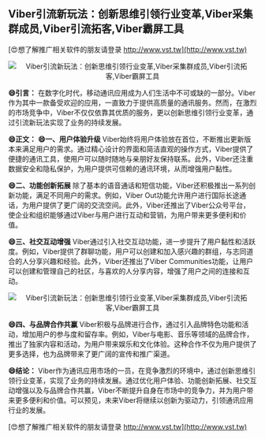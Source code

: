 ## **Viber引流新玩法：创新思维引领行业变革,Viber采集群成员,Viber引流拓客,Viber霸屏工具**

[😍想了解推广相关软件的朋友请登录 http://www.vst.tw](http://www.vst.tw)

 <center><img src="https://vst.tw/MP4/tuiguang/png/8.png" alt="Viber引流新玩法：创新思维引领行业变革,Viber采集群成员,Viber引流拓客,Viber霸屏工具"></center>

**😄引言：**
在数字化时代，移动通讯应用成为人们生活中不可或缺的一部分。Viber作为其中一款备受欢迎的应用，一直致力于提供高质量的通讯服务。然而，在激烈的市场竞争中，Viber不仅仅依靠其优质的服务，更以创新思维引领行业变革，通过引流新玩法实现了业务的持续发展。

**😄正文：**
**😄一、用户体验升级**
Viber始终将用户体验放在首位，不断推出更新版本来满足用户的需求。通过精心设计的界面和简洁直观的操作方式，Viber提供了便捷的通讯工具，使用户可以随时随地与亲朋好友保持联系。此外，Viber还注重数据安全和隐私保护，为用户提供可信赖的通讯环境，从而增强用户黏性。

**😄二、功能创新拓展**
除了基本的语音通话和短信功能，Viber还积极推出一系列创新功能，满足不同用户的需求。例如，Viber Out功能允许用户进行国际长途通话，为用户提供了更广阔的交流空间。此外，Viber还推出了Viber公众号平台，使企业和组织能够通过Viber与用户进行互动和营销，为用户带来更多便利和价值。

**😄三、社交互动增强**
Viber通过引入社交互动功能，进一步提升了用户黏性和活跃度。例如，Viber提供了群聊功能，用户可以创建和加入感兴趣的群组，与志同道合的人分享兴趣和经验。此外，Viber还推出了Viber Communities功能，让用户可以创建和管理自己的社区，与喜欢的人分享内容，增强了用户之间的连接和互动。

 <center><img src="https://vst.tw/MP4/tuiguang/png/1.png" alt="Viber引流新玩法：创新思维引领行业变革,Viber采集群成员,Viber引流拓客,Viber霸屏工具"></center>

**😄四、与品牌合作共赢**
Viber积极与品牌进行合作，通过引入品牌特色功能和活动，增加用户的参与度和留存率。例如，Viber与电影、音乐等领域的品牌合作，推出了独家内容和活动，为用户带来娱乐和文化体验。这种合作不仅为用户提供了更多选择，也为品牌带来了更广阔的宣传和推广渠道。

**😄结论：**
Viber作为通讯应用市场的一员，在竞争激烈的环境中，通过创新思维引领行业变革，实现了业务的持续发展。通过优化用户体验、功能创新拓展、社交互动增强以及与品牌合作共赢，Viber不断提升自身在市场中的竞争力，并为用户带来更多便利和价值。可以预见，未来Viber将继续以创新为驱动力，引领通讯应用行业的发展。

[😍想了解推广相关软件的朋友请登录 http://www.vst.tw](http://www.vst.tw)



